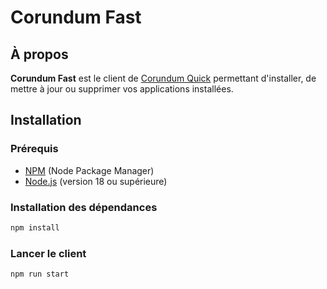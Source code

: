 # Corundum Fast

## À propos

**Corundum Fast** est le client de [Corundum Quick](https://github.com/corundumproject/quick) permettant d'installer, de mettre à jour ou supprimer vos applications installées.

## Installation

### Prérequis

- [NPM](https://www.npmjs.com/get-npm) (Node Package Manager)
- [Node.js](https://nodejs.org/en/download/) (version 18 ou supérieure)

### Installation des dépendances

```bash
npm install
```

### Lancer le client

```bash
npm run start
```